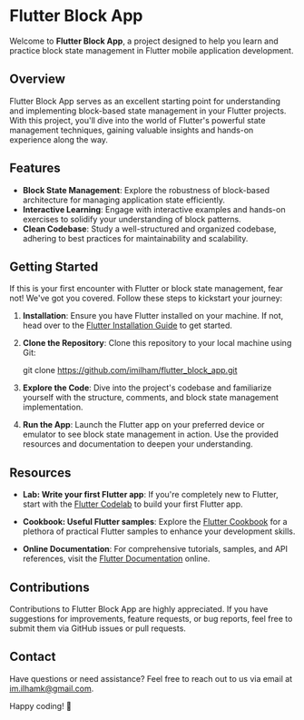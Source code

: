 <!-- # flutter_block_app

A new Flutter project.

## Getting Started

This project is a starting point for a Flutter application.

A few resources to get you started if this is your first Flutter project:

- [Lab: Write your first Flutter app](https://docs.flutter.dev/get-started/codelab)
- [Cookbook: Useful Flutter samples](https://docs.flutter.dev/cookbook)

For help getting started with Flutter development, view the
[online documentation](https://docs.flutter.dev/), which offers tutorials,
samples, guidance on mobile development, and a full API reference.
 -->

 # Flutter Block App

Welcome to **Flutter Block App**, a project designed to help you learn and practice block state management in Flutter mobile application development.

## Overview

Flutter Block App serves as an excellent starting point for understanding and implementing block-based state management in your Flutter projects. With this project, you'll dive into the world of Flutter's powerful state management techniques, gaining valuable insights and hands-on experience along the way.

## Features

- **Block State Management**: Explore the robustness of block-based architecture for managing application state efficiently.
- **Interactive Learning**: Engage with interactive examples and hands-on exercises to solidify your understanding of block patterns.
- **Clean Codebase**: Study a well-structured and organized codebase, adhering to best practices for maintainability and scalability.

## Getting Started

If this is your first encounter with Flutter or block state management, fear not! We've got you covered. Follow these steps to kickstart your journey:

1. **Installation**: Ensure you have Flutter installed on your machine. If not, head over to the [Flutter Installation Guide](https://flutter.dev/docs/get-started/install) to get started.
   
2. **Clone the Repository**: Clone this repository to your local machine using Git:

    
    git clone https://github.com/imilham/flutter_block_app.git
    

3. **Explore the Code**: Dive into the project's codebase and familiarize yourself with the structure, comments, and block state management implementation.

4. **Run the App**: Launch the Flutter app on your preferred device or emulator to see block state management in action. Use the provided resources and documentation to deepen your understanding.

## Resources

- **Lab: Write your first Flutter app**: If you're completely new to Flutter, start with the [Flutter Codelab](https://docs.flutter.dev/get-started/codelab) to build your first Flutter app.
   
- **Cookbook: Useful Flutter samples**: Explore the [Flutter Cookbook](https://docs.flutter.dev/cookbook) for a plethora of practical Flutter samples to enhance your development skills.

- **Online Documentation**: For comprehensive tutorials, samples, and API references, visit the [Flutter Documentation](https://docs.flutter.dev/) online.

## Contributions

Contributions to Flutter Block App are highly appreciated. If you have suggestions for improvements, feature requests, or bug reports, feel free to submit them via GitHub issues or pull requests.

<!-- ## License

This project is licensed under the MIT License. See the [LICENSE](LICENSE) file for details. -->

## Contact

Have questions or need assistance? Feel free to reach out to us via email at 
[im.ilhamk@gmail.com](mailto:im.ilhamk@gmail.com).

Happy coding! 🚀
